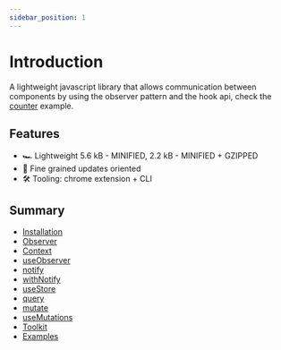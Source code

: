 ```yaml
---
sidebar_position: 1
---
```


# Introduction

A lightweight javascript library that allows communication between components by using the observer pattern and the hook api, check the
[counter](https://stackblitz.com/~/github.com/Maxtermax/hermes-io-counter-demo) example.

## Features

- 🏎️ Lightweight 5.6 kB - MINIFIED, 2.2 kB - MINIFIED + GZIPPED
- 🧠 Fine grained updates oriented
- 🛠️ Tooling: chrome extension + CLI

## Summary

- [Installation](/docs/basics/Installation)
- [Observer](/docs/basics/Observer)
- [Context](/docs/basics/Context)
- [useObserver](/docs/basics/useObserver)
- [notify](/docs/basics/Notify)
- [withNotify](/docs/basics/withNotify)
- [useStore](/docs/basics/useStore)
- [query](/docs/basics/query)
- [mutate](/docs/basics/mutate)
- [useMutations](/docs/basics/useMutations)
- [Toolkit](/docs/basics/Toolkit)
- [Examples](/docs/basics/Notify#examples)
